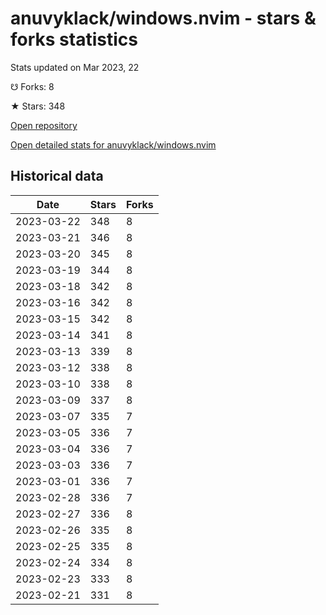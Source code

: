 # anuvyklack/windows.nvim - stars & forks statistics

Stats updated on Mar 2023, 22

☋ Forks: 8

★ Stars: 348

[Open repository](https://github.com/anuvyklack/windows.nvim)

[Open detailed stats for anuvyklack/windows.nvim](https://reviewgithub.com/rep/anuvyklack/windows.nvim)

## Historical data
| Date | Stars | Forks |
|------|-------|-------|
| 2023-03-22 | 348 | 8 | 
| 2023-03-21 | 346 | 8 | 
| 2023-03-20 | 345 | 8 | 
| 2023-03-19 | 344 | 8 | 
| 2023-03-18 | 342 | 8 | 
| 2023-03-16 | 342 | 8 | 
| 2023-03-15 | 342 | 8 | 
| 2023-03-14 | 341 | 8 | 
| 2023-03-13 | 339 | 8 | 
| 2023-03-12 | 338 | 8 | 
| 2023-03-10 | 338 | 8 | 
| 2023-03-09 | 337 | 8 | 
| 2023-03-07 | 335 | 7 | 
| 2023-03-05 | 336 | 7 | 
| 2023-03-04 | 336 | 7 | 
| 2023-03-03 | 336 | 7 | 
| 2023-03-01 | 336 | 7 | 
| 2023-02-28 | 336 | 7 | 
| 2023-02-27 | 336 | 8 | 
| 2023-02-26 | 335 | 8 | 
| 2023-02-25 | 335 | 8 | 
| 2023-02-24 | 334 | 8 | 
| 2023-02-23 | 333 | 8 | 
| 2023-02-21 | 331 | 8 | 

